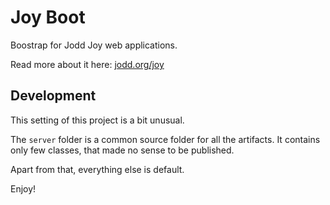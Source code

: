 # Joy Boot

Boostrap for Jodd Joy web applications.

Read more about it here: [jodd.org/joy](http://jodd.org/joy)

## Development

This setting of this project is a bit unusual.

The `server` folder is a common source folder for all the artifacts. It contains only few classes, that made no sense to be published.

Apart from that, everything else is default.

Enjoy!